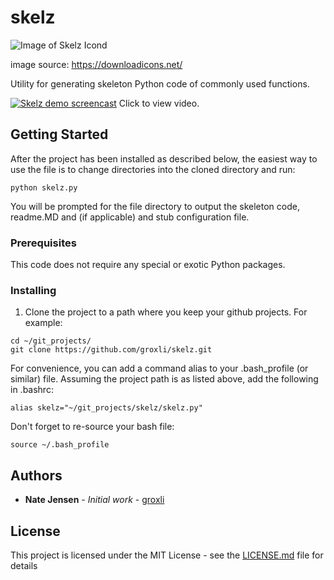 # skelz
![Image of Skelz Icond](http://groxli.com/wp-content/uploads/2018/01/skelz_icon.png)

image source: https://downloadicons.net/

Utility for generating skeleton Python code of commonly used functions.

[![Skelz demo screencast](https://i.vimeocdn.com/video/705255959.webp?mw=1100&mh=585)](https://vimeo.com/273455312 "Simple Skelz Demo - Click to Watch")
Click to view video.

## Getting Started

After the project has been installed as described below, the easiest way to use the file is to change directories into the cloned directory and run:

```
python skelz.py
```

You will be prompted for the file directory to output the skeleton code, readme.MD and (if applicable) and stub configuration file.

### Prerequisites

This code does not require any special or exotic Python packages.

### Installing

1) Clone the project to a path where you keep your github projects. For example:

```
cd ~/git_projects/
git clone https://github.com/groxli/skelz.git
```

For convenience, you can add a command alias to your .bash_profile (or similar) file. Assuming the project path is as listed above, add the following in .bashrc:

```
alias skelz="~/git_projects/skelz/skelz.py"
```

Don't forget to re-source your bash file:

```
source ~/.bash_profile
```

## Authors

* **Nate Jensen** - *Initial work* - [groxli](https://github.com/groxli)

## License

This project is licensed under the MIT License - see the [LICENSE.md](LICENSE.md) file for details